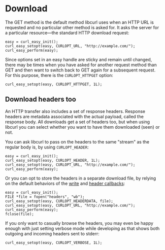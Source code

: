 # Download

The GET method is the default method libcurl uses when an HTTP URL is requested
and no particular other method is asked for. It asks the server for a
particular resource—the standard HTTP download request:

    easy = curl_easy_init();
    curl_easy_setopt(easy, CURLOPT_URL, "http://example.com/");
    curl_easy_perform(easy);

Since options set in an easy handle are sticky and remain until changed, there
may be times when you have asked for another request method than GET and then
want to switch back to GET again for a subsequent request. For this purpose,
there is the `CURLOPT_HTTPGET` option:

    curl_easy_setopt(easy, CURLOPT_HTTPGET, 1L);

## Download headers too

An HTTP transfer also includes a set of response headers. Response headers are
metadata associated with the actual payload, called the response body. All
downloads get a set of headers too, but when using libcurl you can select
whether you want to have them downloaded (seen) or not.

You can ask libcurl to pass on the headers to the same "stream" as the regular
body is, by using `CURLOPT_HEADER`:

    easy = curl_easy_init();
    curl_easy_setopt(easy, CURLOPT_HEADER, 1L);
    curl_easy_setopt(easy, CURLOPT_URL, "http://example.com/");
    curl_easy_perform(easy);

Or you can opt to store the headers in a separate download file, by relying on
the default behaviors of the [write](../libcurl/callbacks/write.md) and
[header callbacks](../libcurl/callbacks/header.md):

    easy = curl_easy_init();
    FILE *file = fopen("headers", "wb");
    curl_easy_setopt(easy, CURLOPT_HEADERDATA, file);
    curl_easy_setopt(easy, CURLOPT_URL, "http://example.com/");
    curl_easy_perform(easy);
    fclose(file);

If you only want to casually browse the headers, you may even be happy enough
with just setting verbose mode while developing as that shows both outgoing
and incoming headers sent to stderr:

    curl_easy_setopt(easy, CURLOPT_VERBOSE, 1L);
